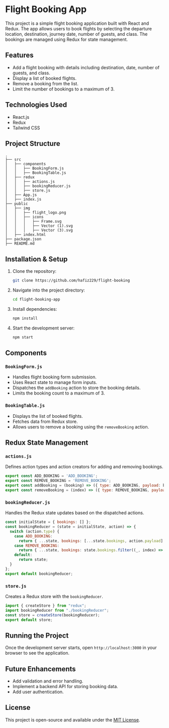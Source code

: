 # Flight Booking App

This project is a simple flight booking application built with React and Redux. The app allows users to book flights by selecting the departure location, destination, journey date, number of guests, and class. The bookings are managed using Redux for state management.

## Features
- Add a flight booking with details including destination, date, number of guests, and class.
- Display a list of booked flights.
- Remove a booking from the list.
- Limit the number of bookings to a maximum of 3.

## Technologies Used
- React.js
- Redux
- Tailwind CSS

## Project Structure
```
.
├── src
│   ├── components
│   │   ├── BookingForm.js
│   │   ├── BookingTable.js
│   ├── redux
│   │   ├── actions.js
│   │   ├── bookingReducer.js
│   │   ├── store.js
│   ├── App.js
│   ├── index.js
├── public
│   ├── img
│   │   ├── flight_logo.png
│   │   ├── icons
│   │   │   ├── Frame.svg
│   │   │   ├── Vector (1).svg
│   │   │   ├── Vector (3).svg
│   ├── index.html
├── package.json
├── README.md
```

## Installation & Setup
1. Clone the repository:
   ```sh
   git clone https://github.com/hafiz229/flight-booking
   ```
2. Navigate into the project directory:
   ```sh
   cd flight-booking-app
   ```
3. Install dependencies:
   ```sh
   npm install
   ```
4. Start the development server:
   ```sh
   npm start
   ```

## Components
### `BookingForm.js`
- Handles flight booking form submission.
- Uses React state to manage form inputs.
- Dispatches the `addBooking` action to store the booking details.
- Limits the booking count to a maximum of 3.

### `BookingTable.js`
- Displays the list of booked flights.
- Fetches data from Redux store.
- Allows users to remove a booking using the `removeBooking` action.

## Redux State Management
### `actions.js`
Defines action types and action creators for adding and removing bookings.
```js
export const ADD_BOOKING = 'ADD_BOOKING';
export const REMOVE_BOOKING = 'REMOVE_BOOKING';
export const addBooking = (booking) => ({ type: ADD_BOOKING, payload: booking });
export const removeBooking = (index) => ({ type: REMOVE_BOOKING, payload: index });
```

### `bookingReducer.js`
Handles the Redux state updates based on the dispatched actions.
```js
const initialState = { bookings: [] };
const bookingReducer = (state = initialState, action) => {
  switch (action.type) {
    case ADD_BOOKING:
      return { ...state, bookings: [...state.bookings, action.payload] };
    case REMOVE_BOOKING:
      return { ...state, bookings: state.bookings.filter((_, index) => index !== action.payload) };
    default:
      return state;
  }
};
export default bookingReducer;
```

### `store.js`
Creates a Redux store with the `bookingReducer`.
```js
import { createStore } from "redux";
import bookingReducer from "./bookingReducer";
const store = createStore(bookingReducer);
export default store;
```

## Running the Project
Once the development server starts, open `http://localhost:3000` in your browser to see the application.

## Future Enhancements
- Add validation and error handling.
- Implement a backend API for storing booking data.
- Add user authentication.

## License
This project is open-source and available under the [MIT License](LICENSE).

